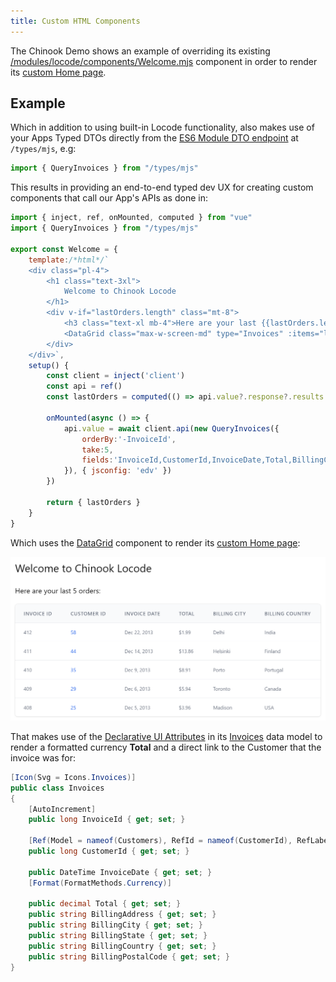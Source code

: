 ```yaml
---
title: Custom HTML Components
---
```


The Chinook Demo shows an example of overriding its existing
[/modules/locode/components/Welcome.mjs](https://github.com/NetCoreApps/Chinook/blob/main/Chinook/wwwroot/modules/locode/components/Welcome.mjs)
component in order to render its [custom Home page](https://chinook.locode.dev/locode).

## Example

Which in addition to using built-in Locode functionality, also makes use of your Apps Typed DTOs directly from the [ES6 Module DTO endpoint](/javascript-add-servicestack-reference) at `/types/mjs`, e.g:

```js
import { QueryInvoices } from "/types/mjs"
```
This results in providing an end-to-end typed dev UX for creating custom components that call our App's APIs as done in:

```js
import { inject, ref, onMounted, computed } from "vue"
import { QueryInvoices } from "/types/mjs"

export const Welcome = {
    template:/*html*/`
    <div class="pl-4">
        <h1 class="text-3xl">
            Welcome to Chinook Locode
        </h1>
        <div v-if="lastOrders.length" class="mt-8">
            <h3 class="text-xl mb-4">Here are your last {{lastOrders.length}} orders:</h3>
            <DataGrid class="max-w-screen-md" type="Invoices" :items="lastOrders" tableStyle="uppercaseHeadings" />
        </div>
    </div>`,
    setup() {
        const client = inject('client')
        const api = ref()
        const lastOrders = computed(() => api.value?.response?.results || [])
        
        onMounted(async () => {
            api.value = await client.api(new QueryInvoices({ 
                orderBy:'-InvoiceId',
                take:5,
                fields:'InvoiceId,CustomerId,InvoiceDate,Total,BillingCountry,BillingCity'
            }), { jsconfig: 'edv' })
        })
        
        return { lastOrders }
    }
}
```

Which uses the [DataGrid](/vue/gallery/datagrid) component to render its [custom Home page](https://chinook.locode.dev/locode):

[![](/img/pages/locode/chinook/welcome.png)](https://chinook.locode.dev/locode)

That makes use of the [Declarative UI Attributes](/locode/declarative#ui-metadata-attributes) in its
[Invoices](https://github.com/NetCoreApps/Chinook/blob/main/Chinook.ServiceModel/Types/Models.cs) data model to render a formatted currency
**Total** and a direct link to the Customer that the invoice was for:

```csharp
[Icon(Svg = Icons.Invoices)]
public class Invoices
{
    [AutoIncrement]
    public long InvoiceId { get; set; }

    [Ref(Model = nameof(Customers), RefId = nameof(CustomerId), RefLabel = nameof(Customers.DisplayName))]
    public long CustomerId { get; set; }
    
    public DateTime InvoiceDate { get; set; }
    [Format(FormatMethods.Currency)]
    
    public decimal Total { get; set; }
    public string BillingAddress { get; set; }
    public string BillingCity { get; set; }
    public string BillingState { get; set; }
    public string BillingCountry { get; set; }
    public string BillingPostalCode { get; set; }
}
```